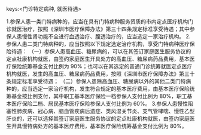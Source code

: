 keys:<门诊特定病种, 就医待遇>

1.参保人患一类门特病种的，应当在具有门特病种服务资质的市内定点医疗机构门诊就医治疗，按照《深圳市医疗保障办法》第三十四条规定标准享受待遇；其中参保人患慢性肾功能不全进行血透治疗、腹透治疗的，应当选定一家治疗机构。
2.参保人患二类门特病种的，应当按照以下规定选定治疗机构，享受门特病种医疗保险待遇：
（一）参保人患高血压、糖尿病的，可以在其签订家庭医生服务协议的定点社康机构就医，由签约家庭医生开具处方的高血压、糖尿病药品费用，基本医疗保险统筹基金支付比例为 90%；也可以在其选定的普通门诊统筹就医定点医疗机构就医，发生的高血压、糖尿病药品费用，按照《深圳市医疗保障办法》第三十条规定标准享受待遇；
（二）参保人患除高血压、糖尿病以外的其他二类门特病种的，应当选定一家治疗机构，发生符合规定的基本医疗费用，由基本医疗保险统筹基金按比例支付，其中职工基本医疗保险一档参保人支付比例为 80%，职工基本医疗保险二档、居民基本医疗保险参保人支付比例为 60%。
3.参保人患慢性阻塞性肺疾病、冠心病、脑血管疾病后遗症、类风湿关节炎、支气管哮喘、慢性乙型肝炎的，还可以选择其签订家庭医生服务协议的定点社康机构就医，由签约家庭医生开具慢特病处方的基本医疗费用，基本医疗保险统筹基金支付比例为 80%。